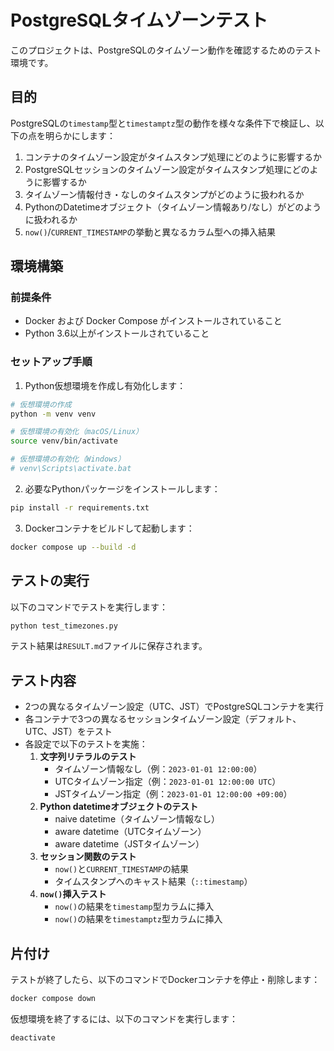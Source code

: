 # PostgreSQLタイムゾーンテスト

このプロジェクトは、PostgreSQLのタイムゾーン動作を確認するためのテスト環境です。

## 目的

PostgreSQLの`timestamp`型と`timestamptz`型の動作を様々な条件下で検証し、以下の点を明らかにします：

1. コンテナのタイムゾーン設定がタイムスタンプ処理にどのように影響するか
2. PostgreSQLセッションのタイムゾーン設定がタイムスタンプ処理にどのように影響するか
3. タイムゾーン情報付き・なしのタイムスタンプがどのように扱われるか
4. PythonのDatetimeオブジェクト（タイムゾーン情報あり/なし）がどのように扱われるか
5. `now()`/`CURRENT_TIMESTAMP`の挙動と異なるカラム型への挿入結果

## 環境構築

### 前提条件

- Docker および Docker Compose がインストールされていること
- Python 3.6以上がインストールされていること

### セットアップ手順

1. Python仮想環境を作成し有効化します：

```bash
# 仮想環境の作成
python -m venv venv

# 仮想環境の有効化（macOS/Linux）
source venv/bin/activate

# 仮想環境の有効化（Windows）
# venv\Scripts\activate.bat
```

2. 必要なPythonパッケージをインストールします：

```bash
pip install -r requirements.txt
```

3. Dockerコンテナをビルドして起動します：

```bash
docker compose up --build -d
```

## テストの実行

以下のコマンドでテストを実行します：

```bash
python test_timezones.py
```

テスト結果は`RESULT.md`ファイルに保存されます。

## テスト内容

- 2つの異なるタイムゾーン設定（UTC、JST）でPostgreSQLコンテナを実行
- 各コンテナで3つの異なるセッションタイムゾーン設定（デフォルト、UTC、JST）をテスト
- 各設定で以下のテストを実施：
  1. **文字列リテラルのテスト**
     - タイムゾーン情報なし（例：`2023-01-01 12:00:00`）
     - UTCタイムゾーン指定（例：`2023-01-01 12:00:00 UTC`）
     - JSTタイムゾーン指定（例：`2023-01-01 12:00:00 +09:00`）
  2. **Python datetimeオブジェクトのテスト**
     - naive datetime（タイムゾーン情報なし）
     - aware datetime（UTCタイムゾーン）
     - aware datetime（JSTタイムゾーン）
  3. **セッション関数のテスト**
     - `now()`と`CURRENT_TIMESTAMP`の結果
     - タイムスタンプへのキャスト結果（`::timestamp`）
  4. **`now()`挿入テスト**
     - `now()`の結果を`timestamp`型カラムに挿入
     - `now()`の結果を`timestamptz`型カラムに挿入

## 片付け

テストが終了したら、以下のコマンドでDockerコンテナを停止・削除します：

```bash
docker compose down
```

仮想環境を終了するには、以下のコマンドを実行します：

```bash
deactivate
```
